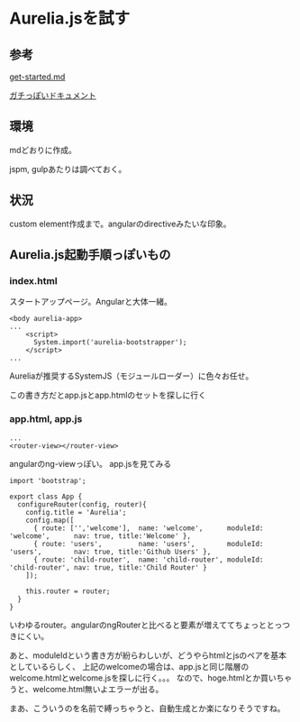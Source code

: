 # Aurelia.jsを試す

## 参考
[get-started.md](https://github.com/aurelia/documentation/blob/master/English/get-started.md)

[ガチっぽいドキュメント](https://github.com/aurelia/documentation/blob/master/English/docs.md)

## 環境
mdどおりに作成。

jspm, gulpあたりは調べておく。

## 状況
custom element作成まで。angularのdirectiveみたいな印象。

## Aurelia.js起動手順っぽいもの

### index.html
スタートアップページ。Angularと大体一緒。

```
<body aurelia-app>
...
	<script>
      System.import('aurelia-bootstrapper');
    </script>
...
```

Aureliaが推奨するSystemJS（モジュールローダー）に色々お任せ。

この書き方だとapp.jsとapp.htmlのセットを探しに行く

### app.html, app.js

```
...
<router-view></router-view>
```

angularのng-viewっぽい。
app.jsを見てみる

```
import 'bootstrap';

export class App {
  configureRouter(config, router){
    config.title = 'Aurelia';
    config.map([
      { route: ['','welcome'],  name: 'welcome',      moduleId: 'welcome',      nav: true, title:'Welcome' },
      { route: 'users',         name: 'users',        moduleId: 'users',        nav: true, title:'Github Users' },
      { route: 'child-router',  name: 'child-router', moduleId: 'child-router', nav: true, title:'Child Router' }
    ]);

    this.router = router;
  }
}
```

いわゆるrouter。angularのngRouterと比べると要素が増えててちょっととっつきにくい。

あと、moduleIdという書き方が紛らわしいが、どうやらhtmlとjsのペアを基本としているらしく、
上記のwelcomeの場合は、app.jsと同じ階層のwelcome.htmlとwelcome.jsを探しに行く。。。
なので、hoge.htmlとか買いちゃうと、welcome.html無いよエラーが出る。

まあ、こういうのを名前で縛っちゃうと、自動生成とか楽になりそうですね。

